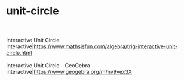 # unit-circle<br><br>

Interactive Unit Circle<br>interactive|https://www.mathsisfun.com/algebra/trig-interactive-unit-circle.html<br><br>
Interactive Unit Circle – GeoGebra<br>interactive|https://www.geogebra.org/m/nv9vex3X<br><br>
